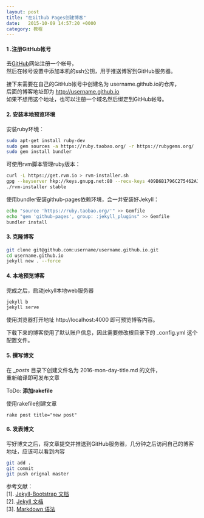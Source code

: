 ```yaml
---
layout: post
title: "在Github Pages创建博客"
date:   2015-10-09 14:57:20 +0000
category: 教程
---
```

#### 1 .注册GitHub帐号
去<a href="https://github.com" target="_blank">GitHub</a>网站注册一个帐号，   
然后在帐号设置中添加本机的ssh公钥，用于推送博客到GitHub服务器。

接下来需要在自己的GitHub帐号中创建名为 username.github.io的仓库，   
后面的博客地址即为 http://username.github.io   
如果不想用这个地址，也可以注册一个域名然后绑定到GitHub帐号。

#### 2. 安装本地预览环境

安装ruby环境：  

```bash
sudo apt-get install ruby-dev
sudo gem sources -a https://ruby.taobao.org/ -r https://rubygems.org/
sudo gem install bundler
```

可使用rvm脚本管理ruby版本：  

```bash
curl -L https://get.rvm.io > rvm-installer.sh
gpg --keyserver hkp://keys.gnupg.net:80 --recv-keys 409B6B1796C275462A1703113804BB82D39DC0E3
./rvm-installer stable
```

使用bundler安装github-pages依赖环境，会一并安装好Jekyll：  

```bash
echo "source 'https://ruby.taobao.org/'" >> Gemfile
echo "gem 'github-pages', group: :jekyll_plugins" >> Gemfile
bundler install
```

#### 3. 克隆博客
```bash
git clone git@github.com:username/username.github.io.git
cd username.github.io
jekyll new . --force
```

#### 4. 本地预览博客
完成之后，启动jekyll本地web服务器  

```bash
jekyll b
jekyll serve
```  
使用浏览器打开地址 http://localhost:4000 即可预览博客内容。

下载下来的博客使用了默认账户信息，因此需要修改根目录下的 _config.yml 这个配置文件。

#### 5. 撰写博文
在 *_posts* 目录下创建文件名为 2016-mon-day-title.md 的文件，  
重新编译即可发布文章

ToDo: **添加rakefile**

使用rakefile创建文章   
```
rake post title="new post"
```  

#### 6. 发表博文
写好博文之后，将文章提交并推送到GitHub服务器，几分钟之后访问自己的博客地址，应该可以看到内容   

```bash
git add .  
git commit  
git push orignal master  
```

参考文献：   
[1]. [Jekyll-Bootstrap 文档](http://jekyllbootstrap.com)   
[2]. [Jekyll 文档](http://jekyllcn.com)  
[3]. [Markdown 语法](http://wowubuntu.com/markdown)
